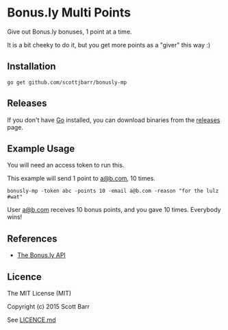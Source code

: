 # Bonus.ly Multi Points

Give out Bonus.ly bonuses, 1 point at a time.

It is a bit cheeky to do it, but you get more points as a "giver" this way :)

## Installation

    go get github.com/scottjbarr/bonusly-mp

## Releases

If you don't have [Go](http://golang.org) installed, you can download binaries
from the [releases](releases) page.

## Example Usage

You will need an access token to run this.

This example will send 1 point to a@b.com, 10 times.

    bonusly-mp -token abc -points 10 -email a@b.com -reason "for the lulz #wat"

User a@b.com receives 10 bonus points, and you gave 10 times. Everybody wins!

## References

- [The Bonus.ly API](https://bonus.ly/api)

## Licence

The MIT License (MIT)

Copyright (c) 2015 Scott Barr

See [LICENCE.md](LICENCE.md)
